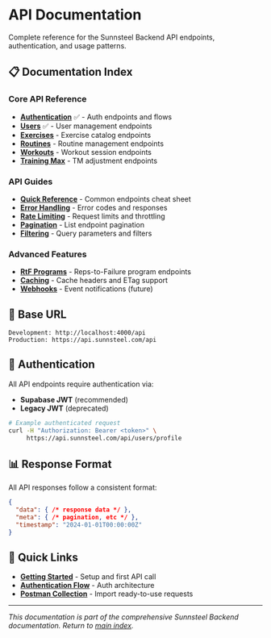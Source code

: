 # API Documentation

Complete reference for the Sunnsteel Backend API endpoints, authentication, and usage patterns.

## 📋 Documentation Index

### **Core API Reference**
- **[Authentication](AUTHENTICATION.md)** ✅ - Auth endpoints and flows
- **[Users](USERS.md)** ✅ - User management endpoints
- **[Exercises](EXERCISES.md)** - Exercise catalog endpoints
- **[Routines](ROUTINES.md)** - Routine management endpoints
- **[Workouts](WORKOUTS.md)** - Workout session endpoints
- **[Training Max](TRAINING_MAX.md)** - TM adjustment endpoints

### **API Guides**
- **[Quick Reference](QUICK_REFERENCE.md)** - Common endpoints cheat sheet
- **[Error Handling](ERROR_HANDLING.md)** - Error codes and responses
- **[Rate Limiting](RATE_LIMITING.md)** - Request limits and throttling
- **[Pagination](PAGINATION.md)** - List endpoint pagination
- **[Filtering](FILTERING.md)** - Query parameters and filters

### **Advanced Features**
- **[RtF Programs](RTF_PROGRAMS.md)** - Reps-to-Failure program endpoints
- **[Caching](CACHING.md)** - Cache headers and ETag support
- **[Webhooks](WEBHOOKS.md)** - Event notifications (future)

## 🚀 Base URL

```
Development: http://localhost:4000/api
Production: https://api.sunnsteel.com/api
```

## 🔐 Authentication

All API endpoints require authentication via:
- **Supabase JWT** (recommended)
- **Legacy JWT** (deprecated)

```bash
# Example authenticated request
curl -H "Authorization: Bearer <token>" \
     https://api.sunnsteel.com/api/users/profile
```

## 📊 Response Format

All API responses follow a consistent format:

```json
{
  "data": { /* response data */ },
  "meta": { /* pagination, etc */ },
  "timestamp": "2024-01-01T00:00:00Z"
}
```

## 🔗 Quick Links

- **[Getting Started](../getting-started/README.md)** - Setup and first API call
- **[Authentication Flow](../architecture/AUTHENTICATION_FLOW.md)** - Auth architecture
- **[Postman Collection](POSTMAN_COLLECTION.md)** - Import ready-to-use requests

---

*This documentation is part of the comprehensive Sunnsteel Backend documentation. Return to [main index](../README.md).*